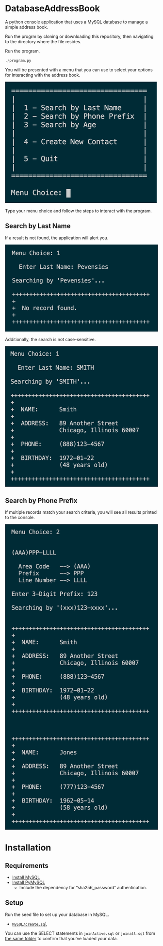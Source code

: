# DatabaseAddressBook
A python console application that uses a MySQL database to manage a simple
address book.

Run the progrm by cloning or downloading this repository, then navigating to
the directory where the file resides.

Run the program.

```python
./program.py
```

You will be presented with a menu that you can use to select your options for
interacting with the address book.

![Image of Menu Choices](./docs/images/menu.png)

Type your menu choice and follow the steps to interact with the program.

## Search by Last Name

If a result is not found, the application will alert you.

![Image of Search By Last Name](./docs/images/search1_ByLastName_1.png)

Additionally, the search is not case-sensitive.

![Image of Search By Last Name](./docs/images/search1_ByLastName_2.png)

## Search by Phone Prefix

If multiple records match your search criteria, you will see all results
printed to the console.

![Image of Search By Prefix](./docs/images/search2_ByPrefix.png)

# Installation

## Requirements

* [Install MySQL](https://dev.mysql.com/downloads/mysql/)
* [Install PyMySQL](https://pymysql.readthedocs.io/en/latest/user/installation.html)
  * Include the dependency for “sha256_password” authentication.

## Setup

Run the seed file to set up your database in MySQL.

* [`MySQL/create.sql`](./MySQL/create.sql)

You can use the SELECT statements in `joinActive.sql` or `joinall.sql` from
[the same folder](./MySQL) to confirm that you've loaded your data.

